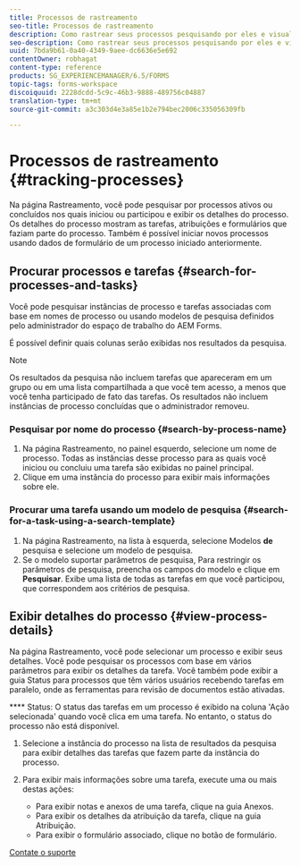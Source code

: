 ```yaml
---
title: Processos de rastreamento
seo-title: Processos de rastreamento
description: Como rastrear seus processos pesquisando por eles e visualizando seus detalhes.
seo-description: Como rastrear seus processos pesquisando por eles e visualizando seus detalhes.
uuid: 7bda9b61-0a40-4349-9aee-dc6636e5e692
contentOwner: robhagat
content-type: reference
products: SG_EXPERIENCEMANAGER/6.5/FORMS
topic-tags: forms-workspace
discoiquuid: 2228dcdd-5c9c-46b3-9888-489756c04887
translation-type: tm+mt
source-git-commit: a3c303d4e3a85e1b2e794bec2006c335056309fb

---
```



# Processos de rastreamento {#tracking-processes}

Na página Rastreamento, você pode pesquisar por processos ativos ou concluídos nos quais iniciou ou participou e exibir os detalhes do processo. Os detalhes do processo mostram as tarefas, atribuições e formulários que faziam parte do processo. Também é possível iniciar novos processos usando dados de formulário de um processo iniciado anteriormente.

## Procurar processos e tarefas {#search-for-processes-and-tasks}

Você pode pesquisar instâncias de processo e tarefas associadas com base em nomes de processo ou usando modelos de pesquisa definidos pelo administrador do espaço de trabalho do AEM Forms.

É possível definir quais colunas serão exibidas nos resultados da pesquisa.

>[!NOTE]
>
>Os resultados da pesquisa não incluem tarefas que apareceram em um grupo ou em uma lista compartilhada a que você tem acesso, a menos que você tenha participado de fato das tarefas. Os resultados não incluem instâncias de processo concluídas que o administrador removeu.

### Pesquisar por nome do processo {#search-by-process-name}

1. Na página Rastreamento, no painel esquerdo, selecione um nome de processo. Todas as instâncias desse processo para as quais você iniciou ou concluiu uma tarefa são exibidas no painel principal.
1. Clique em uma instância do processo para exibir mais informações sobre ele.

### Procurar uma tarefa usando um modelo de pesquisa {#search-for-a-task-using-a-search-template}

1. Na página Rastreamento, na lista à esquerda, selecione Modelos **de** pesquisa e selecione um modelo de pesquisa.
1. Se o modelo suportar parâmetros de pesquisa, Para restringir os parâmetros de pesquisa, preencha os campos do modelo e clique em **Pesquisar**. Exibe uma lista de todas as tarefas em que você participou, que correspondem aos critérios de pesquisa.

## Exibir detalhes do processo {#view-process-details}

Na página Rastreamento, você pode selecionar um processo e exibir seus detalhes. Você pode pesquisar os processos com base em vários parâmetros para exibir os detalhes da tarefa. Você também pode exibir a guia Status para processos que têm vários usuários recebendo tarefas em paralelo, onde as ferramentas para revisão de documentos estão ativadas.

**** Status: O status das tarefas em um processo é exibido na coluna &#39;Ação selecionada&#39; quando você clica em uma tarefa. No entanto, o status do processo não está disponível.

1. Selecione a instância do processo na lista de resultados da pesquisa para exibir detalhes das tarefas que fazem parte da instância do processo.
1. Para exibir mais informações sobre uma tarefa, execute uma ou mais destas ações:

   * Para exibir notas e anexos de uma tarefa, clique na guia Anexos.
   * Para exibir os detalhes da atribuição da tarefa, clique na guia Atribuição.
   * Para exibir o formulário associado, clique no botão de formulário.

[Contate o suporte](https://www.adobe.com/account/sign-in.supportportal.html)
